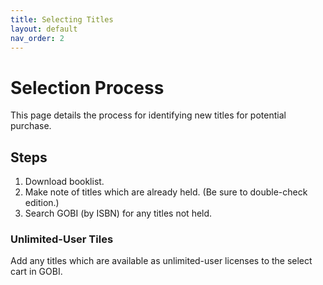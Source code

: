 ```yaml
---
title: Selecting Titles
layout: default
nav_order: 2
---
```


# Selection Process

This page details the process for identifying new titles for potential purchase.

## Steps

1. Download booklist.
2. Make note of titles which are already held. (Be sure to double-check edition.)
3. Search GOBI (by ISBN) for any titles not held.

### Unlimited-User Tiles

Add any titles which are available as unlimited-user licenses to the select cart in GOBI. 


